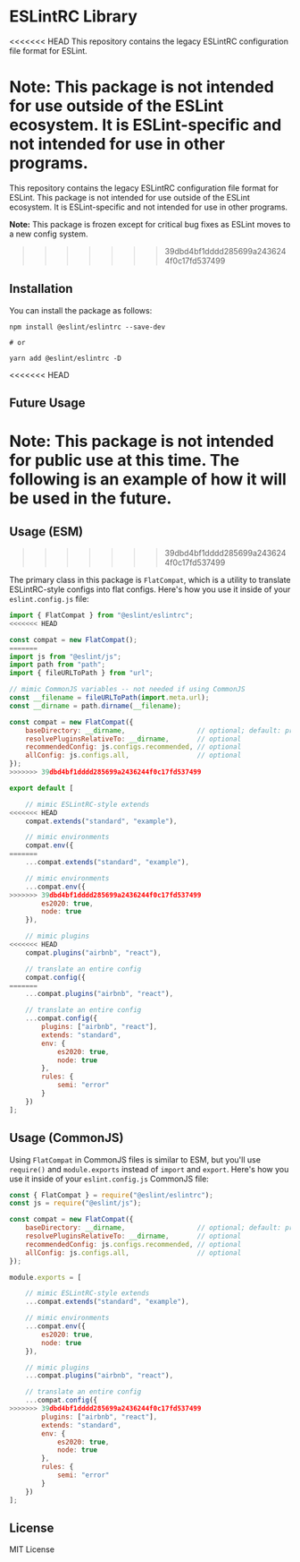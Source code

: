 # ESLintRC Library

<<<<<<< HEAD
This repository contains the legacy ESLintRC configuration file format for ESLint.

**Note:** This package is not intended for use outside of the ESLint ecosystem. It is ESLint-specific and not intended for use in other programs.
=======
This repository contains the legacy ESLintRC configuration file format for ESLint. This package is not intended for use outside of the ESLint ecosystem. It is ESLint-specific and not intended for use in other programs.

**Note:** This package is frozen except for critical bug fixes as ESLint moves to a new config system.
>>>>>>> 39dbd4bf1dddd285699a2436244f0c17fd537499

## Installation

You can install the package as follows:

```
npm install @eslint/eslintrc --save-dev

# or

yarn add @eslint/eslintrc -D
```

<<<<<<< HEAD
## Future Usage

**Note:** This package is not intended for public use at this time. The following is an example of how it will be used in the future.
=======
## Usage (ESM)
>>>>>>> 39dbd4bf1dddd285699a2436244f0c17fd537499

The primary class in this package is `FlatCompat`, which is a utility to translate ESLintRC-style configs into flat configs. Here's how you use it inside of your `eslint.config.js` file:

```js
import { FlatCompat } from "@eslint/eslintrc";
<<<<<<< HEAD

const compat = new FlatCompat();
=======
import js from "@eslint/js";
import path from "path";
import { fileURLToPath } from "url";

// mimic CommonJS variables -- not needed if using CommonJS
const __filename = fileURLToPath(import.meta.url);
const __dirname = path.dirname(__filename);

const compat = new FlatCompat({
    baseDirectory: __dirname,                  // optional; default: process.cwd()
    resolvePluginsRelativeTo: __dirname,       // optional
    recommendedConfig: js.configs.recommended, // optional
    allConfig: js.configs.all,                 // optional
});
>>>>>>> 39dbd4bf1dddd285699a2436244f0c17fd537499

export default [

    // mimic ESLintRC-style extends
<<<<<<< HEAD
    compat.extends("standard", "example"),

    // mimic environments
    compat.env({
=======
    ...compat.extends("standard", "example"),

    // mimic environments
    ...compat.env({
>>>>>>> 39dbd4bf1dddd285699a2436244f0c17fd537499
        es2020: true,
        node: true
    }),

    // mimic plugins
<<<<<<< HEAD
    compat.plugins("airbnb", "react"),

    // translate an entire config
    compat.config({
=======
    ...compat.plugins("airbnb", "react"),

    // translate an entire config
    ...compat.config({
        plugins: ["airbnb", "react"],
        extends: "standard",
        env: {
            es2020: true,
            node: true
        },
        rules: {
            semi: "error"
        }
    })
];
```

## Usage (CommonJS)

Using `FlatCompat` in CommonJS files is similar to ESM, but you'll use `require()` and `module.exports` instead of `import` and `export`. Here's how you use it inside of your `eslint.config.js` CommonJS file:

```js
const { FlatCompat } = require("@eslint/eslintrc");
const js = require("@eslint/js");

const compat = new FlatCompat({
    baseDirectory: __dirname,                  // optional; default: process.cwd()
    resolvePluginsRelativeTo: __dirname,       // optional
    recommendedConfig: js.configs.recommended, // optional
    allConfig: js.configs.all,                 // optional
});

module.exports = [

    // mimic ESLintRC-style extends
    ...compat.extends("standard", "example"),

    // mimic environments
    ...compat.env({
        es2020: true,
        node: true
    }),

    // mimic plugins
    ...compat.plugins("airbnb", "react"),

    // translate an entire config
    ...compat.config({
>>>>>>> 39dbd4bf1dddd285699a2436244f0c17fd537499
        plugins: ["airbnb", "react"],
        extends: "standard",
        env: {
            es2020: true,
            node: true
        },
        rules: {
            semi: "error"
        }
    })
];
```

## License

MIT License
